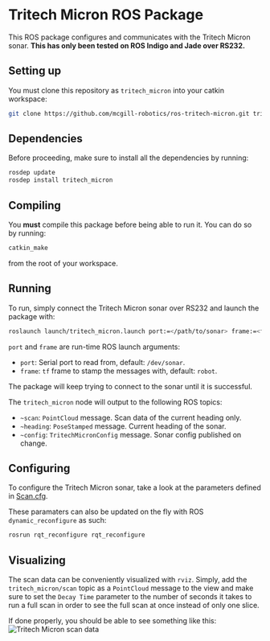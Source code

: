 Tritech Micron ROS Package
==========================

This ROS package configures and communicates with the Tritech Micron sonar.
**This has only been tested on ROS Indigo and Jade over RS232.**

Setting up
----------

You must clone this repository as `tritech_micron` into your catkin workspace:

```bash
git clone https://github.com/mcgill-robotics/ros-tritech-micron.git tritech_micron
```

Dependencies
------------
Before proceeding, make sure to install all the dependencies by running:

```bash
rosdep update
rosdep install tritech_micron
```

Compiling
---------

You **must** compile this package before being able to run it. You can do so
by running:

```bash
catkin_make
```

from the root of your workspace.

Running
-------
To run, simply connect the Tritech Micron sonar over RS232 and launch the
package with:

```bash
roslaunch launch/tritech_micron.launch port:=</path/to/sonar> frame:=<frame_id>
```

`port` and `frame` are run-time ROS launch arguments:
- `port`: Serial port to read from, default: `/dev/sonar`.
- `frame`: `tf` frame to stamp the messages with, default: `robot`.

The package will keep trying to connect to the sonar until it is successful.

The `tritech_micron` node will output to the following ROS topics:
- `~scan`: `PointCloud` message. Scan data of the current heading only.
- `~heading`: `PoseStamped` message. Current heading of the sonar.
- `~config`: `TritechMicronConfig` message. Sonar config published on change.

Configuring
-----------
To configure the Tritech Micron sonar, take a look at the parameters defined
in [Scan.cfg](cfg/Scan.cfg).

These paramaters can also be updated on the fly with ROS `dynamic_reconfigure`
as such:

```bash
rosrun rqt_reconfigure rqt_reconfigure
```

Visualizing
-----------
The scan data can be conveniently visualized with `rviz`.
Simply, add the `tritech_micron/scan` topic as a `PointCloud` message to the
view and make sure to set the `Decay Time` parameter to the number of seconds
it takes to run a full scan in order to see the full scan at once instead of
only one slice.

If done properly, you should be able to see something like this:
![Tritech Micron scan data](https://cloud.githubusercontent.com/assets/723610/10464518/1f73efda-71b8-11e5-8654-8dc300471692.png)
